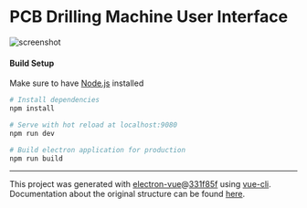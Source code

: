 # PCB Drilling Machine User Interface

![screenshot](https://github.com/s7-ipd-06.png "Screenshot")

#### Build Setup
Make sure to have [Node.js](https://nodejs.org) installed

``` bash
# Install dependencies
npm install

# Serve with hot reload at localhost:9080
npm run dev

# Build electron application for production
npm run build

```
---

This project was generated with [electron-vue](https://github.com/SimulatedGREG/electron-vue)@[331f85f](https://github.com/SimulatedGREG/electron-vue/tree/331f85fd556cc0d60a30ad019a44a29baaed49f5) using [vue-cli](https://github.com/vuejs/vue-cli). Documentation about the original structure can be found [here](https://simulatedgreg.gitbooks.io/electron-vue/content/index.html).
